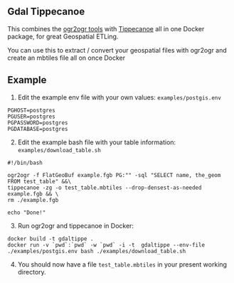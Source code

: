 ## Gdal Tippecanoe

This combines the [ogr2ogr tools](https://github.com/OSGeo/gdal/tree/master/docker) with [Tippecanoe](https://github.com/protomaps/tippecanoe) all in one Docker package, for great Geospatial ETLing.

You can use this to extract / convert your geospatial files with ogr2ogr and create an mbtiles file all on once Docker

## Example

1. Edit the example env file with your own values: `examples/postgis.env`

```
PGHOST=postgres
PGUSER=postgres
PGPASSWORD=postgres
PGDATABASE=postgres
```

2. Edit the example bash file with your table information: `examples/download_table.sh`
```
#!/bin/bash

ogr2ogr -f FlatGeoBuf example.fgb PG:"" -sql "SELECT name, the_geom FROM test_table" &&\
tippecanoe -zg -o test_table.mbtiles --drop-densest-as-needed example.fgb && \
rm ./example.fgb

echo "Done!"
```

3. Run ogr2ogr and tippecanoe in Docker:
```
docker build -t gdaltippe .
docker run -v `pwd`:`pwd` -w `pwd` -i -t  gdaltippe --env-file ./examples/postgis.env bash ./examples/download_table.sh
```

4. You should now have a file `test_table.mbtiles` in your present working directory.
